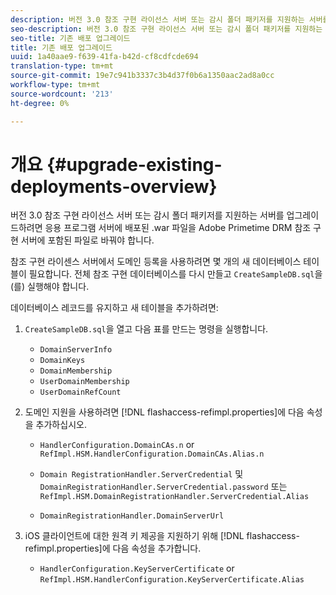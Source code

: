 ```yaml
---
description: 버전 3.0 참조 구현 라이선스 서버 또는 감시 폴더 패키저를 지원하는 서버를 업그레이드하려면 응용 프로그램 서버에 배포된 .war 파일을 Adobe Primetime DRM 참조 구현 서버에 포함된 파일로 바꿔야 합니다.
seo-description: 버전 3.0 참조 구현 라이선스 서버 또는 감시 폴더 패키저를 지원하는 서버를 업그레이드하려면 응용 프로그램 서버에 배포된 .war 파일을 Adobe Primetime DRM 참조 구현 서버에 포함된 파일로 바꿔야 합니다.
seo-title: 기존 배포 업그레이드
title: 기존 배포 업그레이드
uuid: 1a40aae9-f639-41fa-b42d-cf8cdfcde694
translation-type: tm+mt
source-git-commit: 19e7c941b3337c3b4d37f0b6a1350aac2ad8a0cc
workflow-type: tm+mt
source-wordcount: '213'
ht-degree: 0%

---
```



# 개요 {#upgrade-existing-deployments-overview}

버전 3.0 참조 구현 라이선스 서버 또는 감시 폴더 패키저를 지원하는 서버를 업그레이드하려면 응용 프로그램 서버에 배포된 .war 파일을 Adobe Primetime DRM 참조 구현 서버에 포함된 파일로 바꿔야 합니다.

참조 구현 라이센스 서버에서 도메인 등록을 사용하려면 몇 개의 새 데이터베이스 테이블이 필요합니다. 전체 참조 구현 데이터베이스를 다시 만들고 `CreateSampleDB.sql`을(를) 실행해야 합니다.

데이터베이스 레코드를 유지하고 새 테이블을 추가하려면:

1. `CreateSampleDB.sql`을 열고 다음 표를 만드는 명령을 실행합니다.

   * `DomainServerInfo`
   * `DomainKeys`
   * `DomainMembership`
   * `UserDomainMembership`
   * `UserDomainRefCount`

1. 도메인 지원을 사용하려면 [!DNL flashaccess-refimpl.properties]에 다음 속성을 추가하십시오.

   * `HandlerConfiguration.DomainCAs.n` or  `RefImpl.HSM.HandlerConfiguration.DomainCAs.Alias.n`

   * `Domain RegistrationHandler.ServerCredential` 및  `DomainRegistrationHandler.ServerCredential.password` 또는  `RefImpl.HSM.DomainRegistrationHandler.ServerCredential.Alias`

   * `DomainRegistrationHandler.DomainServerUrl`

1. iOS 클라이언트에 대한 원격 키 제공을 지원하기 위해 [!DNL flashaccess-refimpl.properties]에 다음 속성을 추가합니다.

   * `HandlerConfiguration.KeyServerCertificate` or  `RefImpl.HSM.HandlerConfiguration.KeyServerCertificate.Alias`